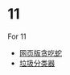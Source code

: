 # 11

For 11

- [网页版贪吃蛇](https://github.com/lihanwen1017769643/11/tree/main/snake11)
- [垃圾分类器](https://github.com/lihanwen1017769643/11/tree/main/wasteClassifier)
